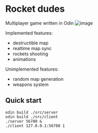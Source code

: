 # Rocket dudes
Multiplayer game written in Odin
![image](https://github.com/user-attachments/assets/a1b6fdbb-1a62-447b-b394-a6f3f5857959)


Implemented features:
 - destructible map
 - realtime map sync
 - rockets shooting
 - animations

Unimplemented features:
 - random map generation
 - weapons system

## Quick start
```
odin build ./src/server
odin build ./src/client
./server 56780 &
./client 127.0.0.1:56780 1
```
